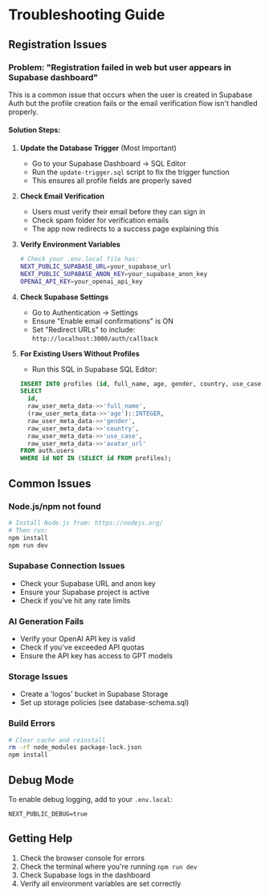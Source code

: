 # Troubleshooting Guide

## Registration Issues

### Problem: "Registration failed in web but user appears in Supabase dashboard"

This is a common issue that occurs when the user is created in Supabase Auth but the profile creation fails or the email verification flow isn't handled properly.

#### Solution Steps:

1. **Update the Database Trigger** (Most Important)
   - Go to your Supabase Dashboard → SQL Editor
   - Run the `update-trigger.sql` script to fix the trigger function
   - This ensures all profile fields are properly saved

2. **Check Email Verification**
   - Users must verify their email before they can sign in
   - Check spam folder for verification emails
   - The app now redirects to a success page explaining this

3. **Verify Environment Variables**
   ```bash
   # Check your .env.local file has:
   NEXT_PUBLIC_SUPABASE_URL=your_supabase_url
   NEXT_PUBLIC_SUPABASE_ANON_KEY=your_supabase_anon_key
   OPENAI_API_KEY=your_openai_api_key
   ```

4. **Check Supabase Settings**
   - Go to Authentication → Settings
   - Ensure "Enable email confirmations" is ON
   - Set "Redirect URLs" to include: `http://localhost:3000/auth/callback`

5. **For Existing Users Without Profiles**
   - Run this SQL in Supabase SQL Editor:
   ```sql
   INSERT INTO profiles (id, full_name, age, gender, country, use_case, avatar_url)
   SELECT 
     id,
     raw_user_meta_data->>'full_name',
     (raw_user_meta_data->>'age')::INTEGER,
     raw_user_meta_data->>'gender',
     raw_user_meta_data->>'country',
     raw_user_meta_data->>'use_case',
     raw_user_meta_data->>'avatar_url'
   FROM auth.users
   WHERE id NOT IN (SELECT id FROM profiles);
   ```

## Common Issues

### Node.js/npm not found
```bash
# Install Node.js from: https://nodejs.org/
# Then run:
npm install
npm run dev
```

### Supabase Connection Issues
- Check your Supabase URL and anon key
- Ensure your Supabase project is active
- Check if you've hit any rate limits

### AI Generation Fails
- Verify your OpenAI API key is valid
- Check if you've exceeded API quotas
- Ensure the API key has access to GPT models

### Storage Issues
- Create a 'logos' bucket in Supabase Storage
- Set up storage policies (see database-schema.sql)

### Build Errors
```bash
# Clear cache and reinstall
rm -rf node_modules package-lock.json
npm install
```

## Debug Mode

To enable debug logging, add to your `.env.local`:
```
NEXT_PUBLIC_DEBUG=true
```

## Getting Help

1. Check the browser console for errors
2. Check the terminal where you're running `npm run dev`
3. Check Supabase logs in the dashboard
4. Verify all environment variables are set correctly 